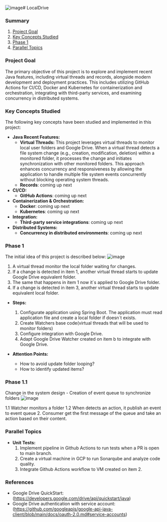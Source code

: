 ![image](https://github.com/user-attachments/assets/8db4e9d6-37ad-45b9-9f93-f4f7a11922e2)# LocalDrive

### Summary
1. [Project Goal](#project-goal)
2. [Key Concepts Studied](#key-concepts-studied)
3. [Phase 1](#phase-1)
4. [Parallel Topics](#parallel-topics)


### Project Goal

The primary objective of this project is to explore and implement recent Java features, including virtual threads and records, alongside modern development and deployment practices. This includes utilizing GitHub Actions for CI/CD, Docker and Kubernetes for containerization and orchestration, integrating with third-party services, and examining concurrency in distributed systems.

### Key Concepts Studied

The following key concepts have been studied and implemented in this project:

* **Java Recent Features:**
    * **Virtual Threads:** This project leverages virtual threads to monitor local user folders and Google Drive. When a virtual thread detects a file system change (e.g., creation, modification, deletion) within a monitored folder, it processes the change and initiates synchronization with other monitored folders. This approach enhances concurrency and responsiveness by allowing the application to handle multiple file system events concurrently without blocking operating system threads.
    * **Records**: coming up next
* **CI/CD:**
    * **GitHub Actions**: coming up next
* **Containerization & Orchestration:**
    * **Docker**: coming up next
    * **Kubernetes**: coming up next
* **Integration:**
    * **Third-party service integrations**: coming up next
* **Distributed Systems:**
    * **Concurrency in distributed environments**: coming up next
 

### Phase 1
The initial idea of this project is described below:
![image](https://github.com/user-attachments/assets/e990785e-d45e-4e37-a748-107a99db4119)

1. A virtual thread monitor the local folder waiting for changes.
2. If a change is detected in item 1, another virtual thread starts to update Google Drive equivalent folder.
3. The same that happens in item 1 now it`s applied to Google Drive folder.
4. If a change is detected in item 3, another virtual thread starts to update equivalent local folder.

* **Steps:**
     1. Configurate application using Spring Boot. The application must read application file and create a local folder if doesn`t exists.
     2. Create Watchers base code(virtual threads that will be used to monitor folders)
     3. Configure integration with Google Drive.
     4. Adapt Google Drive Watcher created on item b to integrate with Google Drive.

* **Attention Points:**
   * How to avoid update folder looping?
   * How to identify updated items?

### Phase 1.1
Change in the system design - Creation of event queue to synchronize folders
![image](https://github.com/user-attachments/assets/8fbe8544-3954-4448-b821-2846c8486a11)

1.1 Watcher monitors a folder
   1.2 When detects an action, it publish an event to event queue
2. Consumer get the first message of the queue and take an action based on their content.


 ### Parallel Topics
 * **Unit Tests:**
    1. Implement pipeline in Github Actions to run tests when a PR is open to main branch.
    2. Create a virtual machine in GCP to run Sonarqube and analyze code quality.
    3. Integrate Github Actions workflow to VM created on item 2.


### References 
- Google Drive QuickStart: (https://developers.google.com/drive/api/quickstart/java)
- Google Drive authentication with service account: (https://github.com/googleapis/google-api-java-client/blob/main/docs/oauth-2.0.md#service-accounts)
